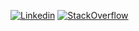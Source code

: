 [![Linkedin](https://img.shields.io/badge/LinkedIn-0077B5?style=for-the-badge&logo=linkedin&logoColor=white)](https://www.linkedin.com/in/simon-kocurek)
[![StackOverflow](https://img.shields.io/badge/Stack_Overflow-FE7A16?style=for-the-badge&logo=stack-overflow&logoColor=white)](https://stackoverflow.com/users/5521670)
